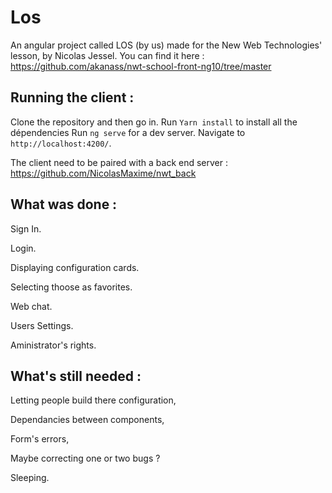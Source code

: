 # Los

An angular project called LOS (by us) made for the New Web Technologies' lesson, by Nicolas Jessel.
You can find it here : https://github.com/akanass/nwt-school-front-ng10/tree/master

## Running the client :
Clone the repository and then go in.
Run `Yarn install` to install all the dépendencies
Run `ng serve` for a dev server. Navigate to `http://localhost:4200/`.

The client need to be paired with a back end server : https://github.com/NicolasMaxime/nwt_back

## What was done :

Sign In.

Login.

Displaying configuration cards.

Selecting thoose as favorites.

Web chat.

Users Settings.

Aministrator's rights.

## What's still needed : 


Letting people build there configuration,

Dependancies between components,

Form's errors,

Maybe correcting one or two bugs ?

Sleeping.



